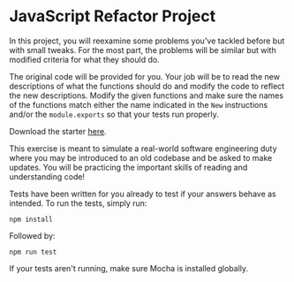 # JavaScript Refactor Project

In this project, you will reexamine some problems you've tackled before but
with small tweaks. For the most part, the problems will be similar but with
modified criteria for what they should do.

The original code will be provided for you. Your job will be to read the new
descriptions of what the functions should do and modify the code to reflect
the new descriptions. Modify the given functions and make sure the names of the
functions match either the name indicated in the `New` instructions and/or the
`module.exports` so that your tests run properly.

Download the starter [here][starter].

This exercise is meant to simulate a real-world software engineering duty where
you may be introduced to an old codebase and be asked to make updates. You
will be practicing the important skills of reading and understanding code!

Tests have been written for you already to test if your answers behave as
intended. To run the tests, simply run:

```shell
npm install
```

Followed by:

```shell
npm run test
```

If your tests aren't running, make sure Mocha is installed globally.

[starter]: https://github.com/appacademy/practice-for-week-PREP-js-refactor-project




